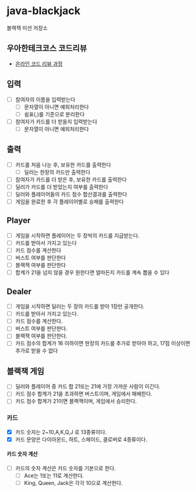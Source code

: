# java-blackjack

블랙잭 미션 저장소

## 우아한테크코스 코드리뷰

- [온라인 코드 리뷰 과정](https://github.com/woowacourse/woowacourse-docs/blob/master/maincourse/README.md)

## 입력

- [ ] 참여자의 이름을 입력받는다
    - [ ] 문자열이 아니면 예외처리한다
    - [ ] 쉼표(,)를 기준으로 분리한다
- [ ] 참여자가 카드를 더 받을지 입력받는다
    - [ ] 문자열이 아니면 예외처리한다

## 출력

- [ ] 카드를 처음 나눈 후, 보유한 카드를 출력한다
    - [ ] 딜러는 한장의 카드만 출력한다
- [ ] 참여자가 카드를 더 받은 후, 보유한 카드를 출력한다
- [ ] 딜러가 카드를 더 받았는지 여부를 출력한다
- [ ] 딜러와 플레이어들의 카드 점수 합산결과를 출력한다
- [ ] 게임을 완료한 후 각 플레이어별로 승패를 출력한다

## Player

- [ ] 게임을 시작하면 플레이어는 두 장씩의 카드를 지급받는다.
- [ ] 카드를 받아서 가지고 있는다
- [ ] 카드 점수를 계산한다
- [ ] 버스트 여부를 판단한다
- [ ] 블랙잭 여부를 판단한다
- [ ] 합계가 21을 넘지 않을 경우 원한다면 얼마든지 카드를 계속 뽑을 수 있다

## Dealer

- [ ] 게임을 시작하면 딜러는 두 장의 카드를 받아 1장만 공개한다.
- [ ] 카드를 받아서 가지고 있는다.
- [ ] 카드 점수를 계산한다.
- [ ] 버스트 여부를 판단한다.
- [ ] 블랙잭 여부를 판단한다.
- [ ] 카드 점수의 합계가 16 이하이면 한장의 카드를 추가로 받아야 하고, 17점 이상이면 추가로 받을 수 없다

## 블랙잭 게임

- [ ] 딜러와 플레이어 중 카드 합 21또는 21에 가장 가까운 사람이 이긴다.
- [ ] 카드 점수 합계가 21을 초과하면 버스트이며, 게임에서 패배한다.
- [ ] 카드 점수 합계가 21이면 블랙잭이며, 게임에서 승리한다.

### 카드

- [x] 카드 숫자는 2~10,A,K,Q,J 로 13종류이다.
- [x] 카드 문양은 다이아몬드, 하트, 스페이드, 클로버로 4종류이다.

#### 카드 숫자 계산

- [ ] 카드의 숫자 계산은 카드 숫자를 기본으로 한다.
    - [ ] Ace는 1또는 11로 계산한다.
    - [ ] King, Queen, Jack은 각각 10으로 계산한다.
